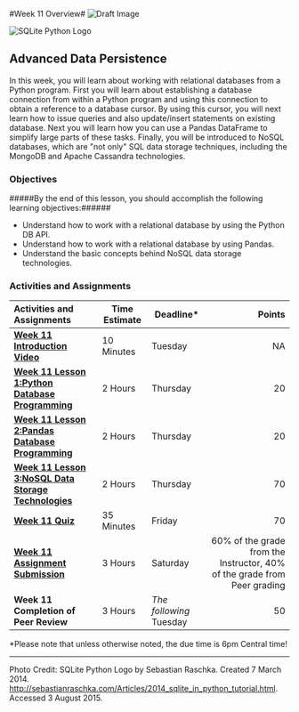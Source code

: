 #Week 11 Overview#
![Draft Image](../images/Draft_Version_picture.png)

![SQLite Python Logo](images/sqlite_python_logo.png)
## Advanced Data Persistence ##

In this week, you will learn about working with relational databases from a Python program. First you will learn about establishing a database connection from within a Python program and using this connection to obtain a reference to a database cursor. By using this cursor, you will next learn how to issue queries and also update/insert statements on existing database. Next you will learn how you can use a Pandas DataFrame to simplify large parts of these tasks. Finally, you will be introduced to NoSQL databases, which are "not only" SQL data storage techniques, including the MongoDB and Apache Cassandra technologies.

### Objectives ###

#####By the end of this lesson, you should accomplish the following learning objectives:######

- Understand how to work with a relational database by using the Python DB API.
- Understand how to work with a relational database by using Pandas.
- Understand the basic concepts behind NoSQL data storage technologies.

### Activities and Assignments ###

|Activities and Assignments | Time Estimate | Deadline* | Points|
|:------| -----|-------|----------:|
|**[Week 11 Introduction Video](https://mediaspace.illinois.edu/media/Week+Eleven/1_nl1z924s)**|10 Minutes|Tuesday|NA|
|**[Week 11 Lesson 1:Python Database Programming](lesson1.md)**| 2 Hours |Thursday| 20|
|**[Week 11 Lesson 2:Pandas Database Programming](lesson2.md)**| 2 Hours | Thursday | 20 |
|**[Week 11 Lesson 3:NoSQL Data Storage Technologies](lesson3.md)**| 2 Hours | Thursday| 70 |
|**[Week 11 Quiz][w11q]**| 35 Minutes | Friday | 70|
|**[Week 11 Assignment Submission][w11a]**| 3 Hours | Saturday | 60% of the grade from the Instructor, 40% of the grade from Peer grading | 
|**Week 11 Completion of Peer Review**| 3 Hours | *The following* Tuesday | 50 | 

*Please note that unless otherwise noted, the due time is 6pm Central time!

----------
[w11a]: https://learn.illinois.edu/mod/workshop/view.php?id=1095362
[w11q]: https://learn.illinois.edu/mod/quiz/view.php?id=1095359

Photo Credit: SQLite Python Logo by Sebastian Raschka. Created 7 March 2014. http://sebastianraschka.com/Articles/2014_sqlite_in_python_tutorial.html. Accessed 3 August 2015.
